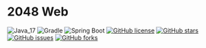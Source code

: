 # 2048 Web

![Java_17](https://img.shields.io/badge/java-17-red?logo=java)
![Gradle](https://img.shields.io/badge/gradle-7.6-blue?logo=gradle)
![Spring Boot](https://img.shields.io/badge/spring_boot-3.0.1-green?logo=spring)
[![GitHub license](https://img.shields.io/github/license/gunkim/2048-online)](https://github.com/gunkim/book-object)
[![GitHub stars](https://img.shields.io/github/stars/gunkim/2048-online)](https://github.com/gunkim/book-object/stargazers)
[![GitHub issues](https://img.shields.io/github/issues/gunkim/2048-online)](https://github.com/gunkim/book-object/issues)
[![GitHub forks](https://img.shields.io/github/forks/gunkim/2048-online)](https://github.com/gunkim/book-object/network)
